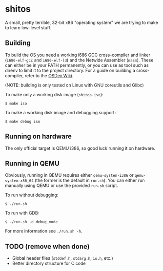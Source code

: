 # shitos

A small, pretty terrible, 32-bit x86 "operating system" we are trying to make to
learn low-level stuff.

## Building

To build the OS you need a working i686 GCC cross-compiler and linker
(`i686-elf-gcc` and `i686-elf-ld`) and the Netwide Assembler (`nasm`). These can
either be in your PATH permanently, or you can use as tool such as direnv to
limit it to the project directory. For a guide on building a cross-compiler,
refer to the [OSDev Wiki](https://wiki.osdev.org/GCC_Cross-Compiler).

(NOTE: building is only tested on Linux with GNU coreutils and Glibc)

To make only a working disk image (`shitos.iso`):

``` shell
$ make iso
```

To make a working disk image and debugging support:

``` shell
$ make debug iso
```

## Running on hardware

The only official target is QEMU i386, so good luck running it on hardware.

## Running in QEMU

Obviously, running in QEMU requires either `qemu-system-i386` or
`qemu-system-x86_64` (the former is the default in `run.sh`). You can either run
manually using QEMU or use the provided `run.sh` script.

To run without debugging:

``` shell
$ ./run.sh
```

To run with GDB:

``` shell
$ ./run.sh -d debug_mode
```

For more information see `./run.sh -h`.

## TODO (remove when done)

- Global header files (`stddef.h`, `stdarg.h`, `io.h`, etc.)
- Better directory structure for C code
